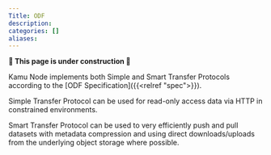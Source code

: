 ```yaml
---
Title: ODF
description:
categories: []
aliases:
---
```


**🚧 This page is under construction 🚧**

Kamu Node implements both Simple and Smart Transfer Protocols according to the [ODF Specification]({{<relref "spec">}}).

Simple Transfer Protocol can be used for read-only access data via HTTP in constrained environments.

Smart Transfer Protocol can be used to very efficiently push and pull datasets with metadata compression and using direct downloads/uploads from the underlying object storage where possible.
